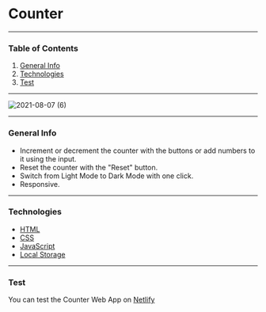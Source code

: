 # Counter
***************************************
### Table of Contents
1. [General Info](#general-info)
2. [Technologies](#technologies)
3. [Test](#test)
***************************************
![2021-08-07 (6)](https://user-images.githubusercontent.com/80395270/128609570-30563953-5113-4e10-88b1-fba51240c821.png)
****************************************
### General Info
* Increment or decrement the counter with the buttons or add numbers to it using the input.
* Reset the counter with the "Reset" button.
* Switch from Light Mode to Dark Mode with one click.
* Responsive.
****************************************
### Technologies
* [HTML](https://www.html.it/guide/guida-html/)
* [CSS](https://developer.mozilla.org/en-US/docs/Web/CSS?retiredLocale=it)
* [JavaScript](https://www.javascript.com/)
* [Local Storage](https://developer.mozilla.org/en-US/docs/Web/API/Window/localStorage?retiredLocale=it)
****************************************
### Test
You can test the Counter Web App on [Netlify](https://counterbasic.netlify.app/)
